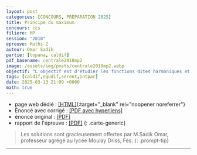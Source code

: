 ```yaml
---
layout: post
categories: [CONCOURS, PRÉPARATION 2025]
title: Principe du maximum
concours: ccs
filiere: MP
session: "2018"
epreuve: Maths 2
auteur: Omar Sadik 
partie: [topana, caldif]
pdf_basename: centrale2018mp2
image: /assets/img/posts/centrale2018mp2.webp
objectif: "L'objectif est d'étudier les fonctions dites harmoniques et de démontrer le principe du maximum pour celles-ci. Plusieurs applications en sont proposées : une démonstration du théorème fondamental de l'algèbre et la résolution du problème dit de Dirichlet."
tags: [caldif,equdif,serent,intpar]
date: 2025-03-13 21:09 +0000
math: true
---
```









- page web dédié : [[HTML]](https://texbouja.github.io/cpge-preparation/part-anaproba-5.html){:target="_blank" rel="noopener noreferrer"} 
- Énoncé avec corrigé : [[PDF avec hyperliens]](/cpgem/assets/pdf/centrale2018mp2c.pdf)
- énoncé original : [[PDF]](/cpgem/assets/pdf/centrale2018mp2e.pdf)
- rapport de l'épreuve : [[PDF]](/cpgem/assets/pdf/centrale2018mp2r.pdf)
{: .carte-generic}

> Les solutions sont gracieusement offertes par M.Sadik Omar, professeur agrégé au lycée Moulay Driss, Fès.
{: .prompt-tip} 


---
